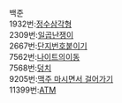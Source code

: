 백준<br>
 1932번:<a href="https://www.acmicpc.net/problem/1932">정수삼각형</a><br>
 2309번:<a href="https://www.acmicpc.net/problem/2309">일곱난쟁이</a><br>
 2667번:<a href="https://www.acmicpc.net/problem/2667">단지번호붙이기</a><br>
 7562번:<a href="https://www.acmicpc.net/problem/7562">나이트의이동</a><br>
 7568번:<a href="https://www.acmicpc.net/problem/7568">덩치</a><br>
 9205번:<a href="https://www.acmicpc.net/problem/9205">맥주 마시면서 걸어가기</a><br>
 11399번:<a href="https://www.acmicpc.net/problem/11399">ATM</a><br>
